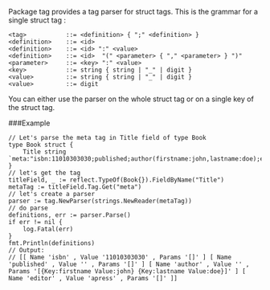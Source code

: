 Package tag provides a tag parser for struct tags.
This is the grammar for a single struct tag :

	<tag>           ::= <definition> { ";" <definition> }
	<definition>    ::= <id>
	<definition>    ::= <id> ":" <value>
	<definition>    ::= <id>  "(" <parameter> { "," <parameter> } ")"
	<parameter> 	::= <key> ":" <value>
	<key> 			::= string { string | "_" | digit }
	<value>         ::= string { string | "_" | digit }
	<value>         ::= digit

You can either use the parser on the whole struct tag or on a single key of the struct tag.

###Example 

	// Let's parse the meta tag in Title field of type Book
	type Book struct {
		Title string `meta:"isbn:11010303030;published;author(firstname:john,lastname:doe);editor:apress"`
	}
	// let's get the tag
	titleField, _ := reflect.TypeOf(Book{}).FieldByName("Title")
	metaTag := titleField.Tag.Get("meta")
	// let's create a parser
	parser := tag.NewParser(strings.NewReader(metaTag))
	// do parse
	definitions, err := parser.Parse()
	if err != nil {
		log.Fatal(err)
	}
	fmt.Println(definitions)
	// Output:
	// [[ Name 'isbn' , Value '11010303030' , Params '[]' ] [ Name 'published' , Value '' , Params '[]' ] [ Name 'author' , Value '' , Params '[{Key:firstname Value:john} {Key:lastname Value:doe}]' ] [ Name 'editor' , Value 'apress' , Params '[]' ]]




